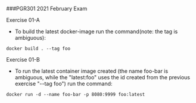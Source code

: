 ###PGR301 2021 February Exam

Exercise 01-A
* To build the latest docker-image run the command(note: the tag is ambiguous):
```
docker build . --tag foo
```

Exercise 01-B
* To run the latest container image created (the name foo-bar is ambiguous, while the "latest:foo" uses the id created from the previous exercise "--tag foo") run the command:
 ```
 docker run -d --name foo-bar -p 8080:9999 foo:latest
```


